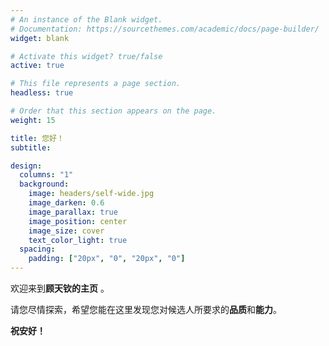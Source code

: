 ```yaml
---
# An instance of the Blank widget.
# Documentation: https://sourcethemes.com/academic/docs/page-builder/
widget: blank

# Activate this widget? true/false
active: true

# This file represents a page section.
headless: true

# Order that this section appears on the page.
weight: 15

title: 您好！
subtitle:

design:
  columns: "1"
  background:
    image: headers/self-wide.jpg
    image_darken: 0.6
    image_parallax: true
    image_position: center
    image_size: cover
    text_color_light: true
  spacing:
    padding: ["20px", "0", "20px", "0"]
---
```


欢迎来到**顾天钦的主页** 。

请您尽情探索，希望您能在这里发现您对候选人所要求的**品质**和**能力**。

**祝安好！**

